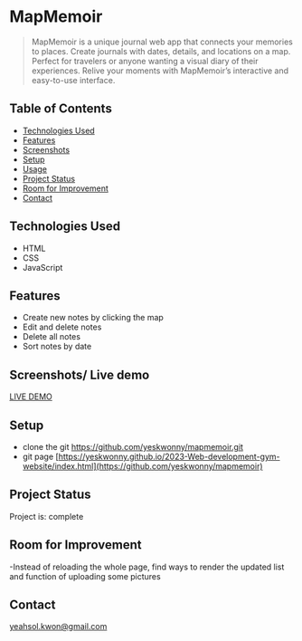 # MapMemoir

> MapMemoir is a unique journal web app that connects your memories to places.
> Create journals with dates, details, and locations on a map. Perfect for travelers or anyone wanting a visual diary of their experiences.
> Relive your moments with MapMemoir’s interactive and easy-to-use interface.

## Table of Contents

- [Technologies Used](#technologies-used)
- [Features](#features)
- [Screenshots](#screenshots)
- [Setup](#setup)
- [Usage](#usage)
- [Project Status](#project-status)
- [Room for Improvement](#room-for-improvement)
- [Contact](#contact)
<!-- * [License](#license) -->



## Technologies Used

- HTML
- CSS
- JavaScript
  

## Features
- Create new notes by clicking the map
- Edit and delete notes
- Delete all notes
- Sort notes by date

## Screenshots/ Live demo
[LIVE DEMO](https://mapmemoir.netlify.app/)


<!-- If you have screenshots you'd like to share, include them here. -->

## Setup
- clone the git 
  https://github.com/yeskwonny/mapmemoir.git
- git page
  [https://yeskwonny.github.io/2023-Web-development-gym-website/index.html](https://github.com/yeskwonny/mapmemoir)



## Project Status

Project is: complete

## Room for Improvement
-Instead of reloading the whole page, find ways to render the updated list and function of uploading some pictures

  


## Contact

yeahsol.kwon@gmail.com

